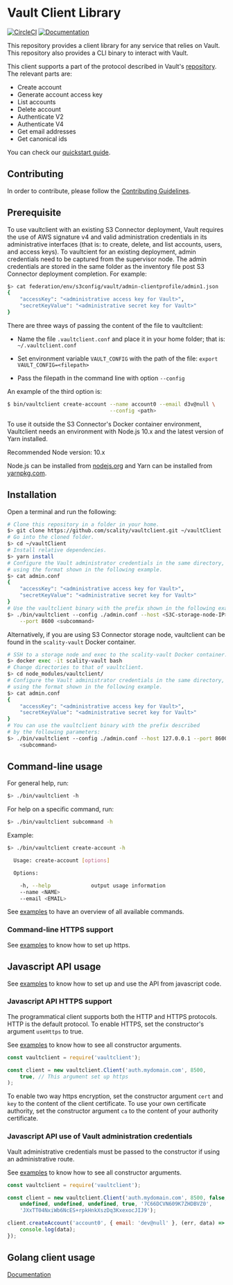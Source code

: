# Vault Client Library

[![CircleCI][badgepub]](https://circleci.com/gh/scality/vaultclient)
[![Documentation][badgegodoc]](https://pkg.go.dev/github.com/scality/vaultclient/golang/vaultclient)

This repository provides a client library for any service that relies on
Vault. This repository also provides a CLI binary to interact with Vault.

This client supports a part of the protocol described in Vault's
[repository](https://github.com/scality/Vault/blob/master/Protocol.md). The
relevant parts are:

- Create account
- Generate account access key
- List accounts
- Delete account
- Authenticate V2
- Authenticate V4
- Get email addresses
- Get canonical ids

You can check our [quickstart guide](QUICKSTART.md).

## Contributing

In order to contribute, please follow the
[Contributing Guidelines](
https://github.com/scality/Guidelines/blob/master/CONTRIBUTING.md).

## Prerequisite

To use vaultclient with an existing S3 Connector deployment, Vault requires
the use of AWS signature v4 and valid administration credentials
in its administrative interfaces (that is: to create, delete, and
list accounts, users, and access keys). To vaultcient for an existing
deployment, admin credentials need to be captured from the
supervisor node. The admin credentials are stored in the same folder as the
inventory file post S3 Connector deployment completion. For example:

```sh
$> cat federation/env/s3config/vault/admin-clientprofile/admin1.json
{
    "accessKey": "<administrative access key for Vault>",
    "secretKeyValue": "<administrative secret key for Vault>"
}
```

There are three ways of passing the content of the file to vaultclient:

* Name the file `.vaultclient.conf` and place it in your home folder; that is: `~/.vaultclient.conf`

* Set environment variable `VAULT_CONFIG` with the path of the file: `export VAULT_CONFIG=<filepath>`

* Pass the filepath in the command line with option `--config`

An example of the third option is:

```sh
$ bin/vaultclient create-account --name account0 --email d3v@null \
                                 --config <path>
```

To use it outside the S3 Connector's Docker container environment,
Vaultclient needs an environment with Node.js 10.x and the latest
version of Yarn installed.

Recommended Node version: 10.x

Node.js can be installed from [nodejs.org](https://nodejs.org/en/download/) and
Yarn can be installed from [yarnpkg.com](https://yarnpkg.com/en/docs/install).

## Installation

Open a terminal and run the following:

```sh
# Clone this repository in a folder in your home.
$> git clone https://github.com/scality/vaultclient.git ~/vaultClient
# Go into the cloned folder.
$> cd ~/vaultClient
# Install relative dependencies.
$> yarn install
# Configure the Vault administrator credentials in the same directory,
# using the format shown in the following example.
$> cat admin.conf
{
    "accessKey": "<administrative access key for Vault>",
    "secretKeyValue": "<administrative secret key for Vault>"
}
# Use the vaultclient binary with the prefix shown in the following example.
$> ./bin/vaultclient --config ./admin.conf --host <S3C-storage-node-IP> \
    --port 8600 <subcommand>
```

Alternatively, if you are using S3 Connector storage node, vaultclient can be
found in the ```scality-vault``` Docker container.

```sh
# SSH to a storage node and exec to the scality-vault Docker container.
$> docker exec -it scality-vault bash
# Change directories to that of vaultclient.
$> cd node_modules/vaultclient/
# Configure the Vault administrator credentials in the same directory,
# using the format shown in the following example.
$> cat admin.conf
{
    "accessKey": "<administrative access key for Vault>",
    "secretKeyValue": "<administrative secret key for Vault>"
}
# You can use the vaultclient binary with the prefix described
# by the following parameters:
$> ./bin/vaultclient --config ./admin.conf --host 127.0.0.1 --port 8600 \
    <subcommand>
```

## Command-line usage

For general help, run:

```sh
$> ./bin/vaultclient -h
```

For help on a specific command, run:

```sh
$> ./bin/vaultclient subcommand -h
```

Example:

```sh
$> ./bin/vaultclient create-account -h

  Usage: create-account [options]

  Options:

    -h, --help             output usage information
    --name <NAME>
    --email <EMAIL>
```

See [examples](./EXAMPLES.md) to have an overview of all available commands.

### Command-line HTTPS support

See [examples](./EXAMPLES.md) to know how to set up https.

## Javascript API usage

See [examples](./EXAMPLES.md) to know how to set up and use the API
from javascript code.

### Javascript API HTTPS support

The programmatical client supports both the HTTP and HTTPS protocols. HTTP is
the default protocol. To enable HTTPS, set the constructor's argument ```useHttps```
to true.

See [examples](./EXAMPLES.md) to know how to see all constructor arguments.

```js
const vaultclient = require('vaultclient');

const client = new vaultclient.Client('auth.mydomain.com', 8500,
    true, // This argument set up https
);
```

To enable two way https encryption, set the constructor argument ```cert```
and ```key``` to the content of the client certificate. To use your own
certificate authority, set the constructor argument ```ca``` to the content of
your authority certificate.

### Javascript API use of Vault administration credentials

Vault administrative credentials must be passed to the constructor if using
an administrative route.

See [examples](./EXAMPLES.md) to know how to see all constructor arguments.

```js
const vaultclient = require('vaultclient');

const client = new vaultclient.Client('auth.mydomain.com', 8500, false,
    undefined, undefined, undefined, true, '7C66DCVN609K7ZHDBVZ0',
    'JXxTT04NxiWb6NcES+rpkHnkXszDq3KxexocJIJ9');

client.createAccount('account0', { email: 'dev@null' }, (err, data) => {
    console.log(data);
});
```

## Golang client usage

[Documentation](https://pkg.go.dev/github.com/scality/vaultclient/golang/vaultclient)

[badgepub]: https://circleci.com/gh/scality/vaultclient.svg?style=svg
[badgegodoc]: https://godoc.org/github.com/scality/vaultclient/golang/vaultclient?status.svg
[badgepriv]: http://ci.ironmann.io/gh/scality/vaultclient.svg?style=svg&circle-token=40f1e9fe0ad184248c37cbf3d89b164c35fd1667
